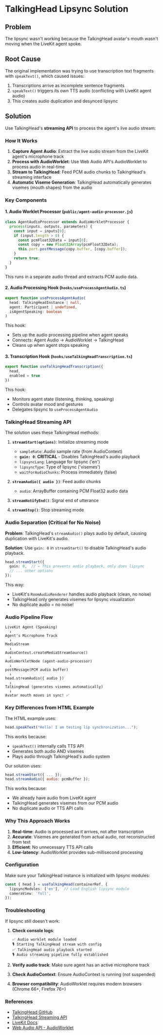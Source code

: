 # TalkingHead Lipsync Solution

## Problem
The lipsync wasn't working because the TalkingHead avatar's mouth wasn't moving when the LiveKit agent spoke.

## Root Cause
The original implementation was trying to use transcription text fragments with `speakText()`, which caused issues:
1. Transcriptions arrive as incomplete sentence fragments
2. `speakText()` triggers its own TTS audio (conflicting with LiveKit agent audio)
3. This creates audio duplication and desynced lipsync

## Solution
Use TalkingHead's **streaming API** to process the agent's live audio stream:

### How It Works

1. **Capture Agent Audio**: Extract the live audio stream from the LiveKit agent's microphone track
2. **Process with AudioWorklet**: Use Web Audio API's AudioWorklet to process audio in real-time
3. **Stream to TalkingHead**: Feed PCM audio chunks to TalkingHead's streaming interface
4. **Automatic Viseme Generation**: TalkingHead automatically generates visemes (mouth shapes) from the audio

### Key Components

#### 1. Audio Worklet Processor (`public/agent-audio-processor.js`)
```javascript
class AgentAudioProcessor extends AudioWorkletProcessor {
  process(inputs, outputs, parameters) {
    const input = inputs[0];
    if (input.length > 0) {
      const pcmFloat32Data = input[0];
      const copy = new Float32Array(pcmFloat32Data);
      this.port.postMessage(copy.buffer, [copy.buffer]);
    }
    return true;
  }
}
```

This runs in a separate audio thread and extracts PCM audio data.

#### 2. Audio Processing Hook (`hooks/useProcessAgentAudio.ts`)
```typescript
export function useProcessAgentAudio(
  head: TalkingHeadInstance | null,
  agent: Participant | undefined,
  isAgentSpeaking: boolean
)
```

This hook:
- Sets up the audio processing pipeline when agent speaks
- Connects: Agent Audio → AudioWorklet → TalkingHead
- Cleans up when agent stops speaking

#### 3. Transcription Hook (`hooks/useTalkingHeadTranscription.ts`)
```typescript
export function useTalkingHeadTranscription({
  head,
  enabled = true
})
```

This hook:
- Monitors agent state (listening, thinking, speaking)
- Controls avatar mood and gestures
- Delegates lipsync to `useProcessAgentAudio`

### TalkingHead Streaming API

The solution uses these TalkingHead methods:

1. **`streamStart(options)`**: Initialize streaming mode
   - `sampleRate`: Audio sample rate (from AudioContext)
   - **`gain: 0`**: **CRITICAL** - Disables TalkingHead's audio playback
   - `lipsyncLang`: Language for lipsync ('en')
   - `lipsyncType`: Type of lipsync ('visemes')
   - `waitForAudioChunks`: Process immediately (false)

2. **`streamAudio({ audio })`**: Feed audio chunks
   - `audio`: ArrayBuffer containing PCM Float32 audio data

3. **`streamNotifyEnd()`**: Signal end of utterance

4. **`streamStop()`**: Stop streaming mode

### Audio Separation (Critical for No Noise)

**Problem**: TalkingHead's `streamAudio()` plays audio by default, causing duplication with LiveKit's audio.

**Solution**: Use `gain: 0` in `streamStart()` to disable TalkingHead's audio playback.

```typescript
head.streamStart({
  gain: 0,  // ← This prevents audio playback, only does lipsync
  // ... other options
});
```

This way:
- LiveKit's `RoomAudioRenderer` handles audio playback (clean, no noise)
- TalkingHead only generates visemes for lipsync visualization
- No duplicate audio = no noise!

### Audio Pipeline Flow

```
LiveKit Agent (Speaking)
  ↓
Agent's Microphone Track
  ↓
MediaStream
  ↓
AudioContext.createMediaStreamSource()
  ↓
AudioWorkletNode (agent-audio-processor)
  ↓
postMessage(PCM audio buffer)
  ↓
head.streamAudio({ audio })
  ↓
TalkingHead (generates visemes automatically)
  ↓
Avatar mouth moves in sync! ✅
```

### Key Differences from HTML Example

The HTML example uses:
```javascript
head.speakText("Hello! I am testing lip synchronization...");
```

This works because:
- `speakText()` internally calls TTS API
- Generates both audio AND visemes
- Plays audio through TalkingHead's audio system

Our solution uses:
```javascript
head.streamStart({ ... });
head.streamAudio({ audio: pcmBuffer });
```

This works because:
- We already have audio from LiveKit agent
- TalkingHead generates visemes from our PCM audio
- No duplicate audio or TTS API calls

### Why This Approach Works

1. **Real-time**: Audio is processed as it arrives, not after transcription
2. **Accurate**: Visemes are generated from actual audio, not reconstructed from text
3. **Efficient**: No unnecessary TTS API calls
4. **Low-latency**: AudioWorklet provides sub-millisecond processing

### Configuration

Make sure your TalkingHead instance is initialized with lipsync modules:

```typescript
const { head } = useTalkingHead(containerRef, {
  lipsyncModules: ['en'],  // Load English lipsync module
  cameraView: 'full',
});
```

### Troubleshooting

If lipsync still doesn't work:

1. **Check console logs**:
   ```
   ✅ Audio worklet module loaded
   🎙️ Starting TalkingHead stream with config
   ✅ TalkingHead audio playback started
   🎙️ Audio streaming pipeline fully established
   ```

2. **Verify audio track**: Make sure agent has an active microphone track
3. **Check AudioContext**: Ensure AudioContext is running (not suspended)
4. **Browser compatibility**: AudioWorklet requires modern browsers (Chrome 66+, Firefox 76+)

### References

- [TalkingHead GitHub](https://github.com/met4citizen/TalkingHead)
- [TalkingHead Streaming API](https://github.com/met4citizen/TalkingHead#streaming-interface)
- [LiveKit Docs](https://docs.livekit.io/)
- [Web Audio API - AudioWorklet](https://developer.mozilla.org/en-US/docs/Web/API/AudioWorklet)

